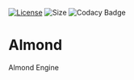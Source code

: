 [![License](https://img.shields.io/github/license/seba244c/Almond)](https://github.com/Seba244c/Almond/blob/master/LICENSE.md)
![Size](https://img.shields.io/github/repo-size/Seba244c/Almond)
![Codacy Badge](https://app.codacy.com/project/badge/Grade/4c5efe0b3b7d491b9c7c285d909623e9)
# Almond
Almond Engine
